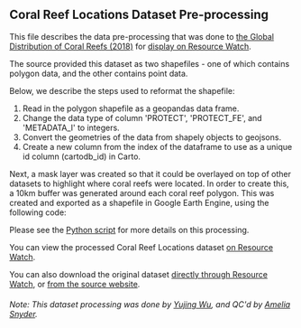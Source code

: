 ## Coral Reef Locations Dataset Pre-processing
This file describes the data pre-processing that was done to [the Global Distribution of Coral Reefs (2018)](http://data.unep-wcmc.org/datasets/1) for [display on Resource Watch](https://resourcewatch.org/data/explore/1d23838e-40da-4cf3-b61c-56258d3a5c56).

The source provided this dataset as two shapefiles - one of which contains polygon data, and the other contains point data.

Below, we describe the steps used to reformat the shapefile:
1. Read in the polygon shapefile as a geopandas data frame.
2. Change the data type of column 'PROTECT', 'PROTECT_FE', and 'METADATA_I' to integers.
3. Convert the geometries of the data from shapely objects to geojsons.
4. Create a new column from the index of the dataframe to use as a unique id column (cartodb_id) in Carto.

Next, a mask layer was created so that it could be overlayed on top of other datasets to highlight where coral reefs were located. In order to create this, a 10km buffer was generated around each coral reef polygon. This was created and exported as a shapefile in Google Earth Engine, using the following code:

Please see the [Python script](https://github.com/resource-watch/data-pre-processing/blob/master/bio_004a_coral_reef_locations/bio_004a_coral_reef_locations_processing.py) for more details on this processing.

You can view the processed Coral Reef Locations dataset [on Resource Watch](https://resourcewatch.org/data/explore/1d23838e-40da-4cf3-b61c-56258d3a5c56).

You can also download the original dataset [directly through Resource Watch](https://wri-public-data.s3.amazonaws.com/resourcewatch/bio_004a_coral_reef_locations.zip), or [from the source website](http://data.unep-wcmc.org/datasets/1).

###### Note: This dataset processing was done by [Yujing Wu](https://www.wri.org/profile/yujing-wu), and QC'd by [Amelia Snyder](https://www.wri.org/profile/amelia-snyder).
